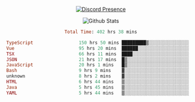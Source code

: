 <!DOCTYPE html>
<body>
<div align="center">

  [![Discord Presence](https://lanyard.cnrad.dev/api/576097150359044106)](https://discord.com/users/576097150359044106)
  
  ![Github Stats](https://github-readme-stats.vercel.app/api?username=verycrunchy&show_icons=true&theme=radical)

<!--START_SECTION:waka-->

```ruby
Total Time: 402 hrs 38 mins

TypeScript                 150 hrs 50 mins █████████▒░░░░░░░░░░░░░░░   37.47 %
Vue                        95 hrs 20 mins  ██████░░░░░░░░░░░░░░░░░░░   23.68 %
TSX                        66 hrs 11 mins  ████░░░░░░░░░░░░░░░░░░░░░   16.44 %
JSON                       21 hrs 17 mins  █▒░░░░░░░░░░░░░░░░░░░░░░░   05.29 %
JavaScript                 20 hrs 1 mins   █▒░░░░░░░░░░░░░░░░░░░░░░░   04.97 %
Bash                       9 hrs 9 mins    ▓░░░░░░░░░░░░░░░░░░░░░░░░   02.27 %
unknown                    8 hrs 2 mins    ▓░░░░░░░░░░░░░░░░░░░░░░░░   02.00 %
HTML                       6 hrs 44 mins   ▒░░░░░░░░░░░░░░░░░░░░░░░░   01.67 %
Java                       5 hrs 45 mins   ▒░░░░░░░░░░░░░░░░░░░░░░░░   01.43 %
YAML                       5 hrs 44 mins   ▒░░░░░░░░░░░░░░░░░░░░░░░░   01.43 %
```

<!--END_SECTION:waka-->
</div>
</body>
</html>

